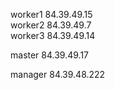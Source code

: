 worker1     84.39.49.15  
worker2     84.39.49.7   
worker3     84.39.49.14  

master      84.39.49.17  

manager     84.39.48.222 
